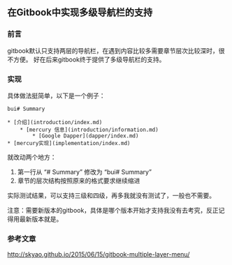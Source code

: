 ## 在Gitbook中实现多级导航栏的支持

### 前言
gitbook默认只支持两层的导航栏，在遇到内容比较多需要章节层次比较深时，很不方便。
好在后来gitbook终于提供了多级导航栏的支持。

### 实现

具体做法挺简单，以下是一个例子：

```
bui# Summary

* [介绍](introduction/index.md)
    * [mercury 信息](introduction/information.md)
        * [Google Dapper](dapper/index.md)
* [mercury实现](implementation/index.md)
```

就改动两个地方：

1. 第一行从 “# Summary” 修改为 “bui# Summary”
2. 章节的层次结构按照原来的格式要求继续缩进

实际测试结果，可以支持三级和四级，再多我就没有测试了，一般也不需要。

注意：需要新版本的gitbook，具体是哪个版本开始才支持我没有去考究，反正记得用最新版本就是。

### 参考文章

http://skyao.github.io/2015/06/15/gitbook-multiple-layer-menu/